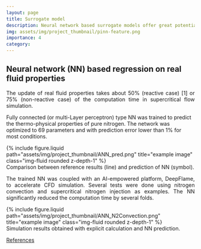 ```yaml
---
layout: page
title: Surrogate model
description: Neural network based surrogate models offer great potential for accelerating expensive combustion simulation with acceptable loss of accuracy ...
img: assets/img/project_thumbnail/pinn-feature.png
importance: 4
category: 
---
```

<!-- the script and style -->
<script>
function togglebibBlock(blockid) {
  var id = document.getElementById(blockid);
  if (id) {
    if(id.className.indexOf('bibBlock') != -1) {
        id.className.indexOf('noshow') == -1?id.className = 'bibBlock noshow':id.className = 'bibBlock';
    }
  } else {
    return;
  }
}
</script>

<style>
div.noshow { display: none; }
div.bibBlock {}
</style> 
<!-- the script and style -->

<h2> Neural network (NN) based regression on real fluid properties </h2>
<p style="text-align: justify;">
The update of real fluid properties takes about 50% (reactive case) [1] or 75% (non-reactive case) of the computation time in supercritical flow simulation. 

Fully connected (or multi-Layer perceptron) type NN was trained to predict the thermo-physical properties of pure nitrogen. The network was optimized to 69 parameters and with prediction error lower than 1% for most conditions.
</p>

<div class="row justify-content-sm-center">
    <div class="col-sm-10 mt-3 mt-md-0">
        {% include figure.liquid path="assets/img/project_thumbnail/ANN_pred.png" title="example image" class="img-fluid rounded z-depth-1" %}
    </div>
</div>
<div class="caption">
    Comparison between reference results (line) and prediction of NN (symbol). 
</div>

<p style="text-align: justify;">
The trained NN was coupled with an AI-empowered platform, DeepFlame, to accelerate CFD simulation. Several tests were done using nitrogen convection and supercritical nitrogen injection as examples. The NN significantly reduced the computation time by several folds.
</p>

<div class="row justify-content-sm-center">
    <div class="col-sm-10 mt-3 mt-md-0">
        {% include figure.liquid path="assets/img/project_thumbnail/ANN_N2Convection.png" title="example image" class="img-fluid rounded z-depth-1" %}
    </div>
</div>
<div class="caption">
    Simulation results obtained with explicit calculation and NN prediction. 
</div>


<a href="javascript:togglebibBlock('ref1')" class="textlink">References</a>
<div id="ref1" class="bibBlock noshow">
<pre>
[1] P.C. Ma, Y. Lv, and M. Ihme, “An entropy-stable hybrid scheme for simulations of transcritical real-fluid flows,” Journal of Computational Physics 340, 330–357 (2017).
[2] W. Mayer, J. Telaar, R. Branam, G. Schneider, and J. Hussong, “Raman Measurements of Cryogenic Injection at Supercritical Pressure,” Heat and Mass Transfer 39(8), 709–719 (2003).
[3] <img src="/assets/img/project_thumbnail/deepflame.jpg" style="height: 2em;vertical-align: middle;"> <a href="https://github.com/deepmodeling/deepflame-dev">https://github.com/deepmodeling/deepflame-dev</a>
</pre>
</div>